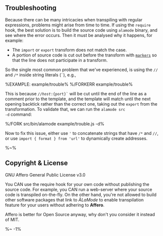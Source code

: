 ## Troubleshooting

Because there can be many intricacies when transpiling with regular expressions, problems might arise from time to time. If using the `require` hook, the best solution is to build the source code using `alamode` binary, and see where the error occurs. Then it must be analysed why it happens, for example:

- The `import` or `export` transform does not match the case.
- A portion of source code is cut out before the transform with [`markers`](https://github.com/a-la/markers/blob/master/src/index.js#L46) so that the line does not participate in a transform.

So the single most common problem that we've experienced, is using the `//` and `/*` inside string literals (<code>`</code>), e.g.,

%EXAMPLE: example/trouble%
%/FORKERR example/trouble%

This is because <code>//${host}:${port}`</code> will be cut until the end of the line as a comment prior to the template, and the template will match until the next opening backtick rather than the correct one, taking out the <code>export</code> from the transformation. To validate that, we can run the <code>alamode src -d</code> command:

%/FORK src/bin/alamode example/trouble.js -d%

Now to fix this issue, either use `'` to concatenate strings that have `/*` and `//`, or use `import { format } from 'url'` to dynamically create addresses.

<!-- Currently not supported:

- `import 'package'` -->

%~%

<!-- ## TODO

- [ ] Allow to erase the build directory before the build so that old files are removed.
- [ ] Implement JSX transform.
- [ ] Dynamic mode when code is evaluated to find when transforms are required (target). -->

## Copyright & License

GNU Affero General Public License v3.0

You CAN use the require hook for your own code without publishing the source code. For example, you CAN run a web-server where your source code is transpiled on-the-fly. On the other hand, you're not allowed to build other software packages that link to _ÀLaMode_ to enable transpilation feature for your users without adhering to **Affero**.

Affero is better for Open Source anyway, why don't you consider it instead of MIT.

<alamode-footer />

%~ -1%